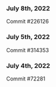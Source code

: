 ### July 8th, 2022

Commit #226126

### July 5th, 2022

Commit #314353


### July 4th, 2022

Commit #72281
